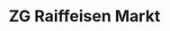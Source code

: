 ---
title: "ZG Raiffeisen Markt"
url: /ottenhoefen-im-schwarzwald/zg-raiffeisen-markt/
shop: Garten-Center
---